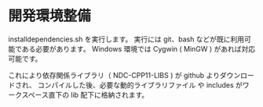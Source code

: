 # 開発環境整備

installdependencies.sh を実行します。
実行には git、bash などが既に利用可能である必要があります。
Windows 環境では Cygwin ( MinGW ) があれば対応可能です。

これにより依存関係ライブラリ（ NDC-CPP11-LIBS ) が github よりダウンロードされ、
コンパイルした後、必要な動的ライブラリファイル や includes がワークスペース直下の lib 配下に格納されます。
